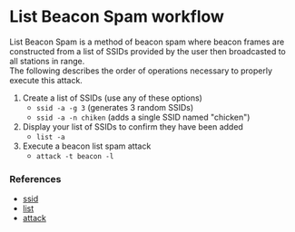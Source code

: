 # List Beacon Spam workflow
List Beacon Spam is a method of beacon spam where beacon frames are constructed from a list of SSIDs provided by the user then broadcasted to all stations in range.  
The following describes the order of operations necessary to properly execute this attack.

1. Create a list of SSIDs (use any of these options)
    - `ssid -a -g 3` (generates 3 random SSIDs)
    - `ssid -a -n chiken` (adds a single SSID named "chicken")
2. Display your list of SSIDs to confirm they have been added
    - `list -a`
3. Execute a beacon list spam attack
    - `attack -t beacon -l`

### References
- [ssid](ssid)
- [list](list)
- [attack](attack)